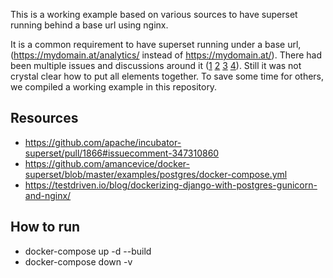 This is a working example based on various sources to have superset running behind a base url using nginx.

It is a common requirement to have superset running under a base url, (https://mydomain.at/analytics/ instead of https://mydomain.at/).
There had been multiple issues and discussions around it ([1](https://github.com/apache/incubator-superset/issues/3690) [2](https://stackoverflow.com/questions/50880431/how-to-get-apache-superset-to-run-on-a-specified-path) [3](https://github.com/apache/incubator-superset/issues/985) [4](https://github.com/apache/incubator-superset/pull/1866)).
Still it was not crystal clear how to put all elements together. To save some time for others, we compiled a working example in this repository. 

## Resources
  * https://github.com/apache/incubator-superset/pull/1866#issuecomment-347310860
  * https://github.com/amancevice/docker-superset/blob/master/examples/postgres/docker-compose.yml
  * https://testdriven.io/blog/dockerizing-django-with-postgres-gunicorn-and-nginx/
  
## How to run

 * docker-compose up -d --build
 * docker-compose down -v

